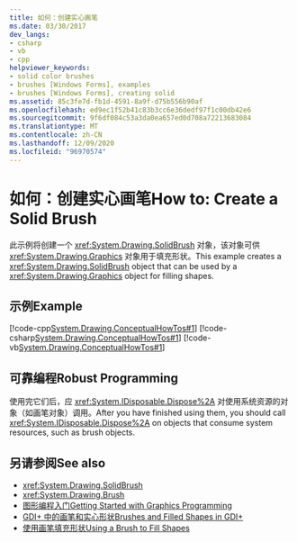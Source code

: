 ```yaml
---
title: 如何：创建实心画笔
ms.date: 03/30/2017
dev_langs:
- csharp
- vb
- cpp
helpviewer_keywords:
- solid color brushes
- brushes [Windows Forms], examples
- brushes [Windows Forms], creating solid
ms.assetid: 85c3fe7d-fb1d-4591-8a9f-d75b556b90af
ms.openlocfilehash: ed9ec1f52b41c83b3cc6e36dedf97f1c00db42e6
ms.sourcegitcommit: 9f6df084c53a3da0ea657ed0d708a72213683084
ms.translationtype: MT
ms.contentlocale: zh-CN
ms.lasthandoff: 12/09/2020
ms.locfileid: "96970574"
---
```

# <a name="how-to-create-a-solid-brush"></a><span data-ttu-id="27d07-102">如何：创建实心画笔</span><span class="sxs-lookup"><span data-stu-id="27d07-102">How to: Create a Solid Brush</span></span>
<span data-ttu-id="27d07-103">此示例将创建一个 <xref:System.Drawing.SolidBrush> 对象，该对象可供 <xref:System.Drawing.Graphics> 对象用于填充形状。</span><span class="sxs-lookup"><span data-stu-id="27d07-103">This example creates a <xref:System.Drawing.SolidBrush> object that can be used by a <xref:System.Drawing.Graphics> object for filling shapes.</span></span>  
  
## <a name="example"></a><span data-ttu-id="27d07-104">示例</span><span class="sxs-lookup"><span data-stu-id="27d07-104">Example</span></span>  
 [!code-cpp[System.Drawing.ConceptualHowTos#1](~/samples/snippets/cpp/VS_Snippets_Winforms/System.Drawing.ConceptualHowTos/cpp/form1.cpp#1)]
 [!code-csharp[System.Drawing.ConceptualHowTos#1](~/samples/snippets/csharp/VS_Snippets_Winforms/System.Drawing.ConceptualHowTos/CS/form1.cs#1)]
 [!code-vb[System.Drawing.ConceptualHowTos#1](~/samples/snippets/visualbasic/VS_Snippets_Winforms/System.Drawing.ConceptualHowTos/VB/form1.vb#1)]  
  
## <a name="robust-programming"></a><span data-ttu-id="27d07-105">可靠编程</span><span class="sxs-lookup"><span data-stu-id="27d07-105">Robust Programming</span></span>  
 <span data-ttu-id="27d07-106">使用完它们后，应 <xref:System.IDisposable.Dispose%2A> 对使用系统资源的对象（如画笔对象）调用。</span><span class="sxs-lookup"><span data-stu-id="27d07-106">After you have finished using them, you should call <xref:System.IDisposable.Dispose%2A> on objects that consume system resources, such as brush objects.</span></span>  
  
## <a name="see-also"></a><span data-ttu-id="27d07-107">另请参阅</span><span class="sxs-lookup"><span data-stu-id="27d07-107">See also</span></span>

- <xref:System.Drawing.SolidBrush>
- <xref:System.Drawing.Brush>
- [<span data-ttu-id="27d07-108">图形编程入门</span><span class="sxs-lookup"><span data-stu-id="27d07-108">Getting Started with Graphics Programming</span></span>](getting-started-with-graphics-programming.md)
- [<span data-ttu-id="27d07-109">GDI+ 中的画笔和实心形状</span><span class="sxs-lookup"><span data-stu-id="27d07-109">Brushes and Filled Shapes in GDI+</span></span>](brushes-and-filled-shapes-in-gdi.md)
- [<span data-ttu-id="27d07-110">使用画笔填充形状</span><span class="sxs-lookup"><span data-stu-id="27d07-110">Using a Brush to Fill Shapes</span></span>](using-a-brush-to-fill-shapes.md)
